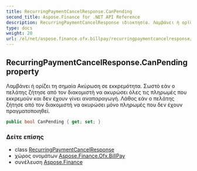 ```yaml
---
title: RecurringPaymentCancelResponse.CanPending
second_title: Aspose.Finance for .NET API Reference
description: RecurringPaymentCancelResponse ιδιοκτησία. Λαμβάνει ή ορίζει τη σημαία Ακύρωση σε εκκρεμότητα. Σωστό εάν ο πελάτης ζήτησε από τον διακομιστή να ακυρώσει όλες τις πληρωμές που εκκρεμούν και δεν έχουν γίνει αναπαραγωγή. Λάθος εάν ο πελάτης ζήτησε από τον διακομιστή να ακυρώσει μόνο πληρωμές που δεν έχουν πραγματοποιηθεί.
type: docs
weight: 20
url: /el/net/aspose.finance.ofx.billpay/recurringpaymentcancelresponse/canpending/
---
```

## RecurringPaymentCancelResponse.CanPending property

Λαμβάνει ή ορίζει τη σημαία Ακύρωση σε εκκρεμότητα. Σωστό εάν ο πελάτης ζήτησε από τον διακομιστή να ακυρώσει όλες τις πληρωμές που εκκρεμούν και δεν έχουν γίνει αναπαραγωγή. Λάθος εάν ο πελάτης ζήτησε από τον διακομιστή να ακυρώσει μόνο πληρωμές που δεν έχουν πραγματοποιηθεί.

```csharp
public bool CanPending { get; set; }
```

### Δείτε επίσης

* class [RecurringPaymentCancelResponse](../)
* χώρος ονομάτων [Aspose.Finance.Ofx.BillPay](../../recurringpaymentcancelresponse/)
* συνέλευση [Aspose.Finance](../../../)


